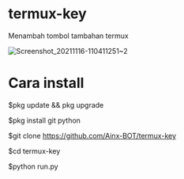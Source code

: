 # termux-key
Menambah tombol tambahan termux

![Screenshot_20211116-110411251~2](https://user-images.githubusercontent.com/52388234/141903866-b8c57214-4b86-49db-83de-37c362ffdfb6.jpg)


# Cara install

$pkg update && pkg upgrade

$pkg install git python

$git clone https://github.com/Ainx-BOT/termux-key

$cd termux-key

$python run.py
